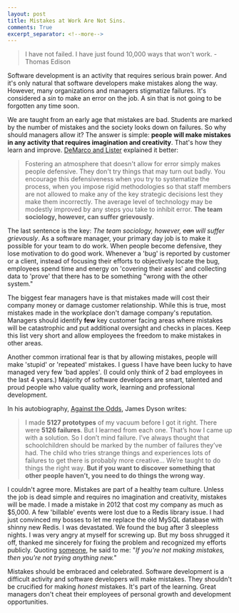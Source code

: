 ```yaml
---
layout: post
title: Mistakes at Work Are Not Sins.
comments: True
excerpt_separator: <!--more-->
---
```


> I have not failed. I have just found 10,000 ways that won't work. -Thomas Edison

Software development is an activity that requires serious brain power. And it's only natural that software developers make mistakes along the way. However, many organizations and managers stigmatize failures. It's considered a *sin* to make an error on the job. A sin that is not going to be forgotten any time soon.

We are taught from an early age that mistakes are bad. Students are marked by the number of mistakes and the society looks down on failures. So why should managers allow it? The answer is simple: **people will make mistakes in any activity that requires imagination and creativity**. That's how they learn and improve. [DeMarco and Lister](http://www.amazon.com/Peopleware-Productive-Projects-Second-Edition/dp/0932633439) explained it better:

> Fostering an atmosphere that doesn't allow for error simply
makes people defensive. They don't try things that may turn out
badly. You encourage this defensiveness when you try to systematize
the process, when you impose rigid methodologies so that staff
members are not allowed to make any of the key strategic decisions
lest they make them incorrectly. The average level of technology
may be modestly improved by any steps you take to inhibit error.
**The team sociology, however, can suffer grievously**.

<!--more-->

The last sentence is the key: *The team sociology, however, ~~can~~ will suffer grievously*. As a software manager, your primary day job is to make it possible for your team to do work. When people become defensive, they lose motivation to do good work. Whenever a 'bug' is reported by customer or a client, instead of focusing their efforts to objectively locate the bug, employees spend time and energy on 'covering their asses' and collecting data to 'prove' that there has to be something "wrong with the other system."

The biggest fear managers have is that mistakes made will cost their company money or damage customer relationship. While this is true, most mistakes made in the workplace don't damage company's reputation. Managers should identify **few** key customer facing areas where mistakes will be catastrophic and put additional oversight and checks in places. Keep this list very short and allow employees the freedom to make mistakes in other areas.

Another common irrational fear is that by allowing mistakes, people will make 'stupid' or 'repeated' mistakes. I guess I have have been lucky to have managed very few 'bad apples'. (I could only think of 2 bad employees in the last 4 years.) Majority of software developers are smart, talented and proud people who value quality work, learning and professional development.

In his autobiography, [Against the Odds](http://www.amazon.com/Against-Odds-Autobiography-Business-Icons/dp/1587990148), James Dyson writes:

> I made **5127 prototypes** of my vacuum before I got it right. There were **5126 failures**. But I learned from each one. That’s how I came up with a solution. So I don’t mind failure. I’ve always thought that schoolchildren should be marked by the number of failures they’ve had. The child who tries strange things and experiences lots of failures to get there is probably more creative…
We’re taught to do things the right way. **But if you want to discover something that other people haven’t, you need to do things the wrong way**.

I couldn't agree more. Mistakes are part of a healthy team culture. Unless the job is dead simple and requires no imagination and creativity, mistakes will be made. I made a mistake in 2012 that cost my company as much as $5,000. A few 'billable' events were lost due to a Redis library issue. I had just convinced my bosses to let me replace the old MySQL database with shinny new Redis. I was devastated. We found the bug after 3 sleepless nights. I was very angry at myself for screwing up. But my boss shrugged it off, thanked me sincerely for fixing the problem and recognized my efforts publicly. Quoting [someone](https://en.wikipedia.org/wiki/John_Wooden), he said to me: "*If you're not making mistakes, then you're not trying anything new.*"

Mistakes should be embraced and celebrated. Software development is a difficult activity and software developers will make mistakes. They shouldn't be crucified for making *honest* mistakes. It's part of the learning. Great managers don't cheat their employees of personal growth and development opportunities.

